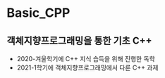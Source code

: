 # Basic_CPP
## 객체지향프로그래밍을 통한 기초 C++
- 2020-겨울학기에 C++ 지식 습득을 위해 진행한 독학
- 2021-1학기에 객체지향프로그래밍에서 다룬 C++ 과제
